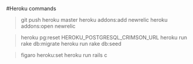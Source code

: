 #Heroku commands
>git push heroku master
>heroku addons:add newrelic
>heroku addons:open newrelic

>heroku pg:reset HEROKU_POSTGRESQL_CRIMSON_URL
>heroku run rake db:migrate
>heroku run rake db:seed

>figaro heroku:set
>heroku run rails c